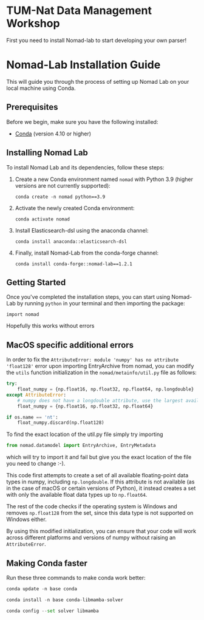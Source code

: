 TUM-Nat Data Management Workshop
=============================

First you need to install Nomad-lab to start developing your own parser!

 Nomad-Lab Installation Guide
=============================

This  will guide you through the process of setting up Nomad Lab on your local machine using Conda.

Prerequisites
-------------

Before we begin, make sure you have the following installed:

* [Conda](https://docs.conda.io/en/latest/miniconda.html) (version 4.10 or higher)

Installing Nomad Lab
--------------------

To install Nomad Lab and its dependencies, follow these steps:

1. Create a new Conda environment named `nomad` with Python 3.9 (higher versions are not currently supported):

   ```
   conda create -n nomad python==3.9
   ```

2. Activate the newly created Conda environment:

   ```
   conda activate nomad
   ```

3. Install Elasticsearch-dsl using the anaconda channel:

   ```
   conda install anaconda::elasticsearch-dsl
   ```

4. Finally, install Nomad-Lab from the conda-forge channel:

   ```
   conda install conda-forge::nomad-lab==1.2.1
   ```

Getting Started
---------------

Once you've completed the installation steps, you can start using Nomad-Lab by running `python` in your terminal and then importing the package:

```
import nomad
```
Hopefully this works without errors



MacOS specific additional errors
-----------------------

 In order to fix the `AttributeError: module 'numpy' has no attribute 'float128'` error upon importing EntryArchive from nomad, you can modify the `utils` function initialization in the `nomad/metainfo/util.py` file as follows:
```python
try:
    float_numpy = {np.float16, np.float32, np.float64, np.longdouble}
except AttributeError:
    # numpy does not have a longdouble attribute, use the largest available dtype instead
    float_numpy = {np.float16, np.float32, np.float64}

if os.name == 'nt':
    float_numpy.discard(np.float128)
```

To find the exact location of the util.py file simply try importing 

```python
from nomad.datamodel import EntryArchive, EntryMetadata
```
which will try to import it and fail but give you the exact location of the file you need to change :-).

This code first attempts to create a set of all available floating-point data types in numpy, including `np.longdouble`. If this attribute is not available (as in the case of macOS or certain versions of 
Python), it instead creates a set with only the available float data types up to `np.float64`.

The rest of the code checks if the operating system is Windows and removes `np.float128` from the set, since this data type is not supported on Windows either.

By using this modified initialization, you can ensure that your code will work across different platforms and versions of numpy without raising an `AttributeError`.


Making Conda faster
-----------------------

Run these three commands to make conda work better:

```python
conda update -n base conda
```


```python
conda install -n base conda-libmamba-solver
```


```python
conda config --set solver libmamba
```
